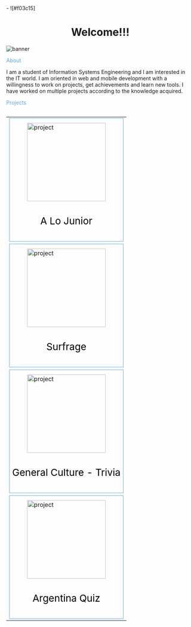 
<div padding="15px" border="solid #58a8f1 borderWidth: 1">

<div width="100%" display="flex" justifyContent="center" alignItems="center" flexDirection="column">
- ![#f03c15]
<h1 align="center" color="#58a8f1" fontSize="39px" fontWeight="600">Welcome!!!</h1>
<img src="https://res.cloudinary.com/projects-emanuek/image/upload/v1709572717/portfolio/linkedin_fondo_rvxapa.png" alt="banner">
</div>

<div style="padding: '28px';">
        <div style="border-bottom: '2px' solid #58a8f1; margin: '24px'; padding: '12px';">
                <p style="font-size: '32px'; color: #58a8f1;">About</p>
        </div>

<p style="font-size: '26px';">
        I am a student of Information Systems Engineering and I am interested in the IT world.
        I am oriented in web and mobile development with a willingness to work on projects, get achievements and
        learn new tools. I have worked on multiple projects according to the knowledge acquired.
</p>

<div style="border-bottom: '2px' solid #58a8f1; margin: '24px'; padding: '12px';">
        <p style="font-size: '34px'; color: #58a8f1;">Projects</p>
</div>

<div width="100%" display="flex" justifyContent="space-around" alignItems="center" flexWrap="wrap" style="display: flex; justify-content: space-around; align-items: center; flex-wrap: wrap; flex-direction: row; width: '100%';">

<table>
        <tr>
                <td>
                        <a href="https://github.com/EmanuelCav/alojuniordev" style="cursor: pointer; text-decoration: none;">
                                <div style="height: 315px; border: 1px solid #58a8f1; padding: 7px; justify-content: space-around; align-items: center; display: flex; flex-direction: column;">
                                        <img style="width: 210px;" src="https://res.cloudinary.com/projects-emanuek/image/upload/v1709490527/portfolio/alojunior_lexyoe.png" alt="project">
                                        <p style="font-size: 26px; text-decoration: none; color: #000;">A Lo Junior</p>
                                </div>
                        </a>
                </td>
        </tr>
        <tr>
                <td>
                        <a href="https://github.com/EmanuelCav/Surveys" style="cursor: pointer; text-decoration: none;">
                                <div style="height: 315px; border: 1px solid #58a8f1; padding: 7px; justify-content: space-around; align-items: center; display: flex; flex-direction: column;">
                                        <img style="width: 210px;" src="https://res.cloudinary.com/projects-emanuek/image/upload/v1709490095/portfolio/icon_qfb1dl.png" alt="project">
                                        <p style="font-size: 26px; text-decoration: none; color: #000;">Surfrage</p>
                        </div>
</a>
                </td>   
        </tr>
                <td>
                        <a href="https://github.com/EmanuelCav/general_culture_quiz" style="cursor: pointer; text-decoration: none;">
                                <div style="height: 315px; border: 1px solid #58a8f1; padding: 7px; justify-content: space-around; align-items: center; display: flex; flex-direction: column;">
                                        <img style="width: 210px;" src="https://res.cloudinary.com/projects-emanuek/image/upload/v1709490947/culture/icon_kfyizi.png" alt="project">
                                        <p style="font-size: 26px; text-decoration: none; color: #000;">General Culture - Trivia</p>
                                </div>
                        </a>
                </td>   
        <tr>
                <td>
                        <a href="https://play.google.com/store/apps/details?id=com.argentinaquiz.triviagame" style="cursor: pointer; text-decoration: none;">
                                <div style="height: 315px; border: 1px solid #58a8f1; padding: 7px; justify-content: space-around; align-items: center; display: flex; flex-direction: column;">
                                        <img style="width: 210px;" src="https://res.cloudinary.com/projects-emanuek/image/upload/v1706790450/favicon_tvx4ge.png" alt="project">
                                        <p style="font-size: 26px; text-decoration: none; color: #000;">Argentina Quiz</p>
                                </div>
                        </a>
                </td>   
        </tr>
</table>

</div>

</div>



</div>
